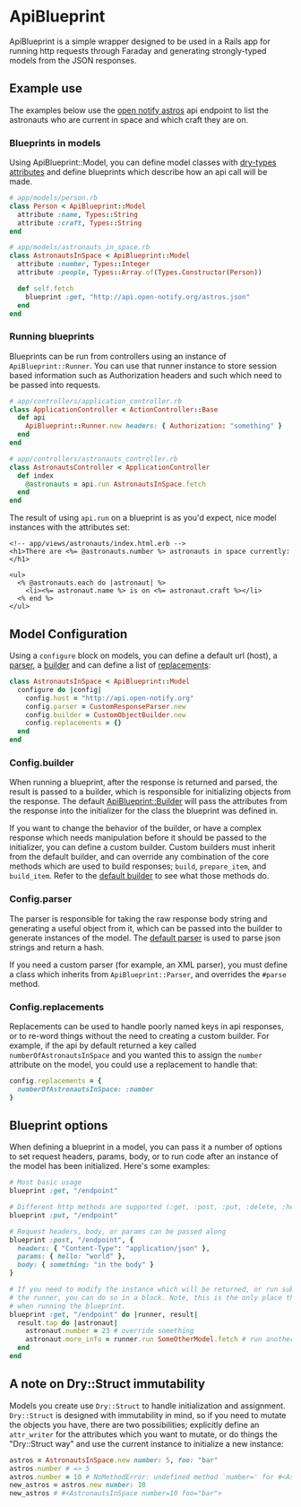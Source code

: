 # ApiBlueprint

ApiBlueprint is a simple wrapper designed to be used in a Rails app for running http requests through Faraday and generating strongly-typed models from the JSON responses.

## Example use

The examples below use the [open notify astros](http://api.open-notify.org/astros.json) api endpoint to list the astronauts who are current in space and which craft they are on.

### Blueprints in models

Using ApiBlueprint::Model, you can define model classes with [dry-types attributes](http://dry-rb.org/gems/dry-types/) and define blueprints which describe how an api call will be made.

```ruby
# app/models/person.rb
class Person < ApiBlueprint::Model
  attribute :name, Types::String
  attribute :craft, Types::String
end

# app/models/astronauts_in_space.rb
class AstronautsInSpace < ApiBlueprint::Model
  attribute :number, Types::Integer
  attribute :people, Types::Array.of(Types.Constructor(Person))

  def self.fetch
    blueprint :get, "http://api.open-notify.org/astros.json"
  end
end
```

### Running blueprints

Blueprints can be run from controllers using an instance of `ApiBlueprint::Runner`. You can use that runner instance to store session based information such as Authorization headers and such which need to be passed into requests.

```ruby
# app/controllers/application_controller.rb
class ApplicationController < ActionController::Base
  def api
    ApiBlueprint::Runner.new headers: { Authorization: "something" }
  end
end

# app/controllers/astronauts_controller.rb
class AstronautsController < ApplicationController
  def index
    @astronauts = api.run AstronautsInSpace.fetch
  end
end
```

The result of using `api.run` on a blueprint is as you'd expect, nice model instances with the attributes set:

```erb
<!-- app/views/astronauts/index.html.erb -->
<h1>There are <%= @astronauts.number %> astronauts in space currently:</h1>

<ul>
  <% @astronauts.each do |astronaut| %>
    <li><%= astronaut.name %> is on <%= astronaut.craft %></li>
  <% end %>
</ul>
```

## Model Configuration

Using a `configure` block on models, you can define a default url (host), a [parser](#configparser), a [builder](#configbuilder) and can define a list of [replacements](#configreplacements):

```ruby
class AstronautsInSpace < ApiBlueprint::Model
  configure do |config|
    config.host = "http://api.open-notify.org"
    config.parser = CustomResponseParser.new
    config.builder = CustomObjectBuilder.new
    config.replacements = {}
  end
end
```

### Config.builder

When running a blueprint, after the response is returned and parsed, the result is passed to a builder, which is responsible for initializing objects from the response. The default [ApiBlueprint::Builder](https://github.com/iZettle/api-blueprint/blob/master/lib/api-blueprint/builder.rb)
 will pass the attributes from the response into the initializer for the class the blueprint was defined in.

If you want to change the behavior of the builder, or have a complex response which needs manipulation before it should be passed to the initializer, you can define a custom builder. Custom builders must inherit from the default builder, and can override any combination of the core methods which are used to build responses; `build`, `prepare_item`, and `build_item`. Refer to the [default builder](https://github.com/iZettle/api-blueprint/blob/master/lib/api-blueprint/builder.rb) to see what those methods do.

### Config.parser

The parser is responsible for taking the raw response body string and generating a useful object from it, which can be passed into the builder to generate instances of the model. The [default parser](https://github.com/iZettle/api-blueprint/blob/master/lib/api-blueprint/parser.rb) is used to parse json strings and return a hash.

If you need a custom parser (for example, an XML parser), you must define a class which inherits from `ApiBlueprint::Parser`, and overrides the `#parse` method.

### Config.replacements

Replacements can be used to handle poorly named keys in api responses, or to re-word things without the need to creating a custom builder. For example, if the api by default returned a key called `numberOfAstronautsInSpace` and you wanted this to assign the `number` attribute on the model, you could use a replacement to handle that:

```ruby
config.replacements = {
  numberOfAstronautsInSpace: :number
}
```

## Blueprint options

When defining a blueprint in a model, you can pass it a number of options to set request headers, params, body, or to run code after an instance of the model has been initialized. Here's some examples:

```ruby
# Most basic usage
blueprint :get, "/endpoint"

# Different http methods are supported (:get, :post, :put, :delete, :head, :patch, :options)
blueprint :put, "/endpoint"

# Request headers, body, or params can be passed along
blueprint :post, "/endpoint", {
  headers: { "Content-Type": "application/json" },
  params: { hello: "world" },
  body: { something: "in the body" }
}

# If you need to modify the instance which will be returned, or run subsequent requests using
# the runner, you can do so in a block. Note, this is the only place the runner will be available
# when running the blueprint.
blueprint :get, "/endpoint" do |runner, result|
  result.tap do |astronaut|
    astronaut.number = 23 # override something
    astronaut.more_info = runner.run SomeOtherModel.fetch # run another request
  end
end
```

## A note on Dry::Struct immutability

Models you create use `Dry::Struct` to handle initialization and assignment. `Dry::Struct` is designed with immutability in mind, so if you need to mutate the objects you have, there are two possibilities; explicitly define an `attr_writer` for the attributes which you want to mutate, or do things the "Dry::Struct way" and use the current instance to initialize a new instance:

```ruby
astros = AstronautsInSpace.new number: 5, foo: "bar"
astros.number # => 5
astros.number = 10 # NoMethodError: undefined method `number=' for #<AstronautsInSpace number=5 foo="bar">
new_astros = astros.new number: 10
new_astros # #<AstronautsInSpace number=10 foo="bar">
```
